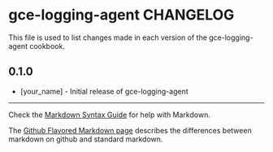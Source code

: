 gce-logging-agent CHANGELOG
===========================

This file is used to list changes made in each version of the gce-logging-agent cookbook.

0.1.0
-----
- [your_name] - Initial release of gce-logging-agent

- - -
Check the [Markdown Syntax Guide](http://daringfireball.net/projects/markdown/syntax) for help with Markdown.

The [Github Flavored Markdown page](http://github.github.com/github-flavored-markdown/) describes the differences between markdown on github and standard markdown.
